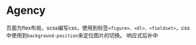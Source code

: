 # Agency
页面为flex布局，scss编写css，使用到标签`<figure>、<dl>、<fieldset>`，css中使用到`background-position`来定位图片的切换。
响应式后补中
